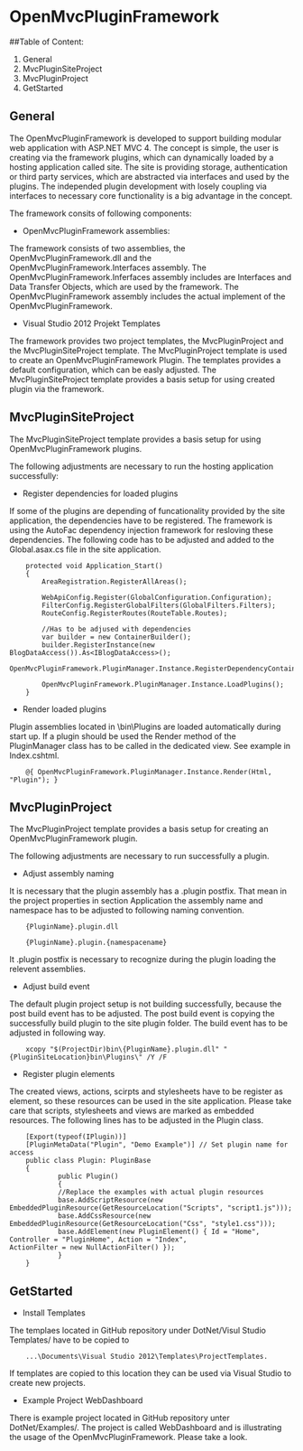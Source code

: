 # OpenMvcPluginFramework

##Table of Content:
1. General
2. MvcPluginSiteProject
3. MvcPluginProject
4. GetStarted

## General

The OpenMvcPluginFramework is developed to support building modular web application with ASP.NET MVC 4.
The concept is simple, the user is creating via the framework plugins, which can dynamically loaded by a hosting application
called site. The site is providing storage, authentication or third party services, which are abstracted via interfaces and used
by the plugins. The independed plugin development with losely coupling via interfaces to necessary core functionality is a big advantage in the concept.

The framework consits of following components:

- OpenMvcPluginFramework assemblies:

The framework consists of two assemblies, the OpenMvcPluginFramework.dll and the OpenMvcPluginFramework.Interfaces assembly.
The OpenMvcPluginFramework.Inferfaces assembly includes are Interfaces and Data Transfer Objects, which are used by the framework. The OpenMvcPluginFramework assembly includes the actual implement of the OpenMvcPluginFramework.

- Visual Studio 2012 Projekt Templates

The framework provides two project templates, the MvcPluginProject and the MvcPluginSiteProject template. The MvcPluginProject template is used to create an OpenMvcPluginFramework Plugin. The templates provides a default configuration, which can be easly adjusted. The MvcPluginSiteProject template provides a basis setup for using created plugin via the framework.


## MvcPluginSiteProject

The MvcPluginSiteProject template provides a basis setup for using OpenMvcPluginFramework plugins.

The following adjustments are necessary to run the hosting application successfully:

- Register dependencies for loaded plugins

If some of the plugins are depending of funcationality provided by the site application, the dependencies have to be registered.
The framework is using the AutoFac dependency injection framework for resloving these dependencies.
The following code has to be adjusted and added to the Global.asax.cs file in the site application.

        protected void Application_Start()
        {
            AreaRegistration.RegisterAllAreas();

            WebApiConfig.Register(GlobalConfiguration.Configuration);
            FilterConfig.RegisterGlobalFilters(GlobalFilters.Filters);
            RouteConfig.RegisterRoutes(RouteTable.Routes);

            //Has to be adjused with dependencies
            var builder = new ContainerBuilder();
            builder.RegisterInstance(new BlogDataAccess()).As<IBlogDataAccess>();
            OpenMvcPluginFramework.PluginManager.Instance.RegisterDependencyContainer(builder.Build());

            OpenMvcPluginFramework.PluginManager.Instance.LoadPlugins();
        }

- Render loaded plugins

Plugin assemblies located in \bin\Plugins are loaded automatically during start up. If a plugin should be 
used the Render method of the PluginManager class has to be called in the dedicated view. See example in Index.cshtml.


        @{ OpenMvcPluginFramework.PluginManager.Instance.Render(Html, "Plugin"); }


## MvcPluginProject
The MvcPluginProject template provides a basis setup for creating an OpenMvcPluginFramework plugin.

The following adjustments are necessary to run successfully a plugin.

- Adjust assembly naming

It is necessary that the plugin assembly has a .plugin postfix. That mean in the project properties in section Application
the assembly name and namespace has to be adjusted to following naming convention.


        {PluginName}.plugin.dll
        
        {PluginName}.plugin.{namespacename}


It .plugin postfix is necessary to recognize during the plugin loading the relevent assemblies.

- Adjust build event

The default plugin project setup is not building successfully, because the post build event has to be adjusted.
The post build event is copying the successfully build plugin to the site plugin folder. The build event has to be adjusted
in following way.


        xcopy "$(ProjectDir)bin\{PluginName}.plugin.dll" "{PluginSiteLocation}bin\Plugins\" /Y /F


- Register plugin elements

The created views, actions, scirpts and stylesheets have to be register as element, so these resources can be used in the 
site application. Please take care that scripts, stylesheets and views are marked as embedded resources. 
The following lines has to be adjusted in the Plugin class.


        [Export(typeof(IPlugin))]
        [PluginMetaData("Plugin", "Demo Example")] // Set plugin name for access
        public class Plugin: PluginBase
        {
                public Plugin()
                {
                //Replace the examples with actual plugin resources
                base.AddScriptResource(new EmbeddedPluginResource(GetResourceLocation("Scripts", "script1.js")));
                base.AddCssResource(new EmbeddedPluginResource(GetResourceLocation("Css", "style1.css")));
                base.AddElement(new PluginElement() { Id = "Home", Controller = "PluginHome", Action = "Index",                       ActionFilter = new NullActionFilter() });
                }
        }

## GetStarted

- Install Templates

The templaes located in GitHub repository under DotNet/Visul Studio Templates/ have to be copied to

        ...\Documents\Visual Studio 2012\Templates\ProjectTemplates.

If templates are copied to this location they can be used via Visual Studio to create new projects.

- Example Project WebDashboard

There is example project located in GitHub repository unter DotNet/Examples/. The project is called WebDashboard and is 
illustrating the usage of the OpenMvcPluginFramework. Please take a look.
